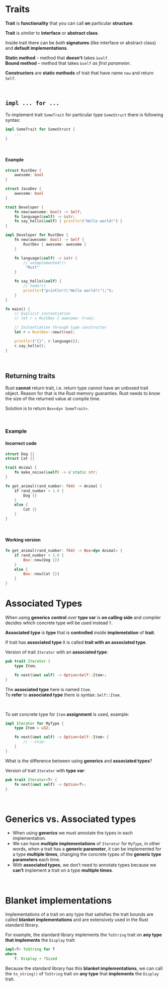 # Traits
**Trait** is **functionality** that you can call **on** particular **structure**.<br>

**Trait** is *similar* to **interface** or **abstract class**.<br>

Inside trait there can be *both* **signatures** (like interface or abstract class) and **default implementations**.<br>

**Static method** – method that **doesn't** takes ``&self``.<br>
**Bound method** – method that takes ``&self`` *as first parameter*.<br>

**Constructors** are **static methods** of trait that have name ``new`` and return ``Self``.<br>

<br>

## ``impl ... for ...``
To implement trait ``SomeTrait`` for particular type `SomeStruct` there is following syntax:
```Rust
impl SomeTrait for SomeStruct {
    ...
}
```
<br>

#### Example
```Rust
struct RustDev {
    awesome: bool
}

struct JavaDev {
    awesome: bool
}

trait Developer {
    fn new(awesome: bool) -> Self;
    fn language(&self) -> &str;
    fn say_hello(&self) { println!("Hello world!") }
}

impl Developer for RustDev {
    fn new(awesome: bool) -> Self {
        RustDev { awesome: awesome }
    }

    fn language(&self) -> &str {
        // unimplemented!()
         "Rust"
    }

    fn say_hello(&self) {
        // todo!()
        println!("println!(\"Hello world!\");");
    }
}

fn main() {
    // Explicit instantiation
    // let r = RustDev { awesome: true};

    // Instantiation through type constructor
    let r = RustDev::new(true);

    println!("{}", r.language());
    r.say_hello();
}
```

<br>

## Returning traits
Rust **cannot** return trait, i.e. return type cannot have an unboxed trait object. Reason for that is the Rust memory guaranties. Rust needs to know the size of the returned value at compile time.

Solution is to return ``Box<dyn SomeTrait>``.

<br>

### Example
#### Incorrect code
```Rust
struct Dog {}
struct Cat {}

trait Animal {
    fn make_noise(&self) -> &'static str;
}

fn get_animal(rand_number: f64) -> Animal {
    if rand_number < 1.0 {
        Dog {}
    }
    else {
        Cat {}
    }
}
```

<br>

#### Working version
```Rust
fn get_animal(rand_number: f64) -> Box<dyn Animal> {
    if rand_number < 1.0 {
        Box::new(Dog {})
    }
    else {
        Box::new(Cat {})
    }
}
```

# Associated Types
When using **generics** **control** *over* **type var** is **on calling side** and compiler decides which concrete type will be used instead ``T``.<br>

**Associated type** is **type** that is **controlled** inside **implemetation** of **trait**.<br>

If trait has **associated type** it is called **trait with an associated type**.<br>

Version of trait ``Iterator`` with an **associated type**:
```Rust
pub trait Iterator {
    type Item;

    fn next(&mut self) -> Option<Self::Item>;
}
```

The **associated type** here is named ``Item``.<br>
To **refer** to **associated type** there is syntax: ``Self::Item``.

<br>

To set concrete type for ``Item`` **assignment** is used, example:
```Rust
impl Iterator for MyType {
    type Item = u32;

    fn next(&mut self) -> Option<Self::Item> {
        // --snip—
    }
}
```

What is the difference between using **generics** and **associated types**?

Version of trait ``Iterator`` with **type var**:
```Rust
pub trait Iterator<T> {
    fn next(&mut self) -> Option<T>;
}
```

<br>

# Generics vs. Associated types
- When using **generics** we must annotate the types in each implementation.<br>
- We can have **multiple implementations** of ``Iterator`` for ``MyType``, in other words, when a trait has a **generic parameter**, it can be implemented for a type **multiple times**, changing the concrete types of the **generic type parameters** each time.<br>
- With **associated types**, we don’t need to annotate types because we **can’t** implement a trait on a type **multiple times**.<br>

<br>

# Blanket implementations
Implementations of a trait on any type that satisfies the trait bounds are called **blanket implementations** and are extensively used in the Rust standard library. 

For example, the standard library implements the ``ToString`` trait on **any type** **that implements** the ``Display`` trait:
```Rust
impl<T> ToString for T 
where
    T: Display + ?Sized
```

Because the standard library has this **blanket implementations**, we can call the ``to_string()`` of ``ToString`` trait on **any type** that **implements** the ``Display`` trait.


